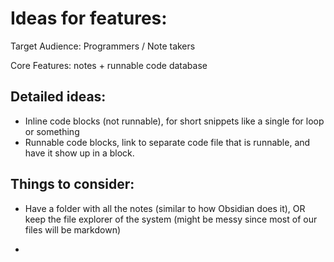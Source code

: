 # Ideas for features:

Target Audience: Programmers / Note takers 

Core Features: notes + runnable code database


## Detailed ideas:
- Inline code blocks (not runnable), for short snippets like a single for loop or something
- Runnable code blocks, link to separate code file that is runnable, and have it show up in a block.



## Things to consider:
- Have a folder with all the notes (similar to how Obsidian does it), OR keep the file explorer of the system (might be messy since most of our files will be markdown)

- 

